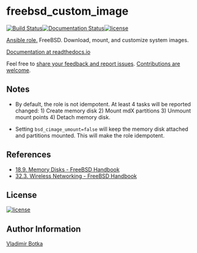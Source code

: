 # freebsd_custom_image

[![Build Status](https://travis-ci.org/vbotka/ansible-freebsd-custom-image.svg?branch=master)](https://travis-ci.org/vbotka/ansible-freebsd-custom-image)[![Documentation Status](https://readthedocs.org/projects/docs/badge/?version=latest)](https://ansible-freebsd-custom-image.readthedocs.io/en/latest/)[![license](https://img.shields.io/badge/license-BSD-red.svg)](https://www.freebsd.org/doc/en/articles/bsdl-gpl/article.html)

[Ansible role.](https://galaxy.ansible.com/vbotka/freebsd_custom_image/) FreeBSD. Download, mount, and customize system images.

[Documentation at readthedocs.io](https://ansible-freebsd-custom-image.readthedocs.io)

Feel free to [share your feedback and report issues](https://github.com/vbotka/ansible-freebsd-custom-image/issues). [Contributions are welcome](https://github.com/firstcontributions/first-contributions).


## Notes

* By default, the role is not idempotent. At least 4 tasks will be
  reported changed: 1) Create memory disk 2) Mount mdX partitions 3)
  Unmount mount points 4) Detach memory disk.

* Setting `bsd_cimage_umount=false` will keep the memory disk attached
  and partitions mounted. This will make the role idempotent.


## References

- [18.9. Memory Disks - FreeBSD Handbook](https://www.freebsd.org/doc/en_US.ISO8859-1/books/handbook/disks-virtual.html)
- [32.3. Wireless Networking - FreeBSD Handbook](https://www.freebsd.org/doc/en_US.ISO8859-1/books/handbook/network-wireless.html)


## License

[![license](https://img.shields.io/badge/license-BSD-red.svg)](https://www.freebsd.org/doc/en/articles/bsdl-gpl/article.html)


## Author Information

[Vladimir Botka](https://botka.link)
